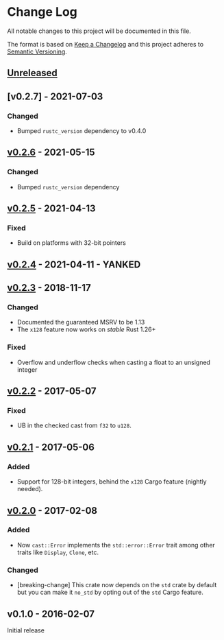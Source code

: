 # Change Log

All notable changes to this project will be documented in this file.

The format is based on [Keep a Changelog](http://keepachangelog.com/)
and this project adheres to [Semantic Versioning](http://semver.org/).

## [Unreleased]

## [v0.2.7] - 2021-07-03

### Changed

- Bumped `rustc_version` dependency to v0.4.0

## [v0.2.6] - 2021-05-15

### Changed

- Bumped `rustc_version` dependency

## [v0.2.5] - 2021-04-13

### Fixed

- Build on platforms with 32-bit pointers

## [v0.2.4] - 2021-04-11 - YANKED

## [v0.2.3] - 2018-11-17

### Changed

- Documented the guaranteed MSRV to be 1.13
- The `x128` feature now works on *stable* Rust 1.26+

### Fixed

- Overflow and underflow checks when casting a float to an unsigned integer

## [v0.2.2] - 2017-05-07

### Fixed

- UB in the checked cast from `f32` to `u128`.

## [v0.2.1] - 2017-05-06

### Added

- Support for 128-bit integers, behind the `x128` Cargo feature (nightly
  needed).

## [v0.2.0] - 2017-02-08

### Added

- Now `cast::Error` implements the `std::error::Error` trait among other traits
  like `Display`, `Clone`, etc.

### Changed

- [breaking-change] This crate now depends on the `std` crate by default but you
  can make it `no_std` by opting out of the `std` Cargo feature.

## v0.1.0 - 2016-02-07

Initial release

[Unreleased]: https://github.com/japaric/cast.rs/compare/v0.2.6...HEAD
[v0.2.6]: https://github.com/japaric/cast.rs/compare/v0.2.5...v0.2.6
[v0.2.5]: https://github.com/japaric/cast.rs/compare/v0.2.4...v0.2.5
[v0.2.4]: https://github.com/japaric/cast.rs/compare/v0.2.3...v0.2.4
[v0.2.3]: https://github.com/japaric/cast.rs/compare/v0.2.2...v0.2.3
[v0.2.2]: https://github.com/japaric/cast.rs/compare/v0.2.1...v0.2.2
[v0.2.1]: https://github.com/japaric/cast.rs/compare/v0.2.0...v0.2.1
[v0.2.0]: https://github.com/japaric/cast.rs/compare/v0.1.0...v0.2.0
